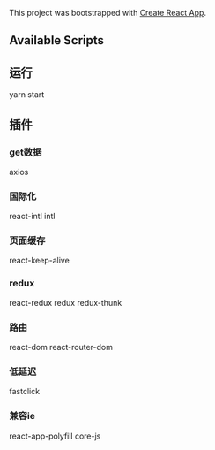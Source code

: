 This project was bootstrapped with [Create React App](https://github.com/facebook/create-react-app).

## Available Scripts

## 运行 
yarn start

## 插件
### get数据
axios

### 国际化
react-intl  intl

### 页面缓存
react-keep-alive

### redux
react-redux  redux  redux-thunk

### 路由
react-dom  react-router-dom

### 低延迟
fastclick

### 兼容ie
react-app-polyfill  core-js

